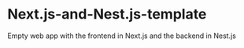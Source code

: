 # Next.js-and-Nest.js-template
Empty web app with the frontend in Next.js and the backend in Nest.js
